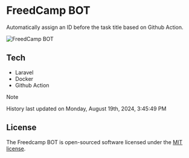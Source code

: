 # FreedCamp BOT

Automatically assign an ID before the task title based on Github Action.

![FreedCamp BOT](https://repository-images.githubusercontent.com/737932867/7d34798b-2680-471c-b089-a78a718d3d6a)

## Tech

- Laravel
- Docker
- Github Action

> [!NOTE]  
> History last updated on Monday, August 19th, 2024, 3:45:49 PM

## License

The Freedcamp BOT is open-sourced software licensed under the [MIT license](https://opensource.org/licenses/MIT).
